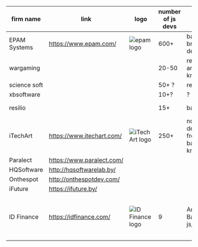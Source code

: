| firm name  | link  |  logo |  number of js devs | stack | product or os| comments  |
|---|---|---|---|---|---|---|
|  EPAM Systems | https://www.epam.com/  | ![epam logo](https://www.epam.com/content/dam/epam/global/EPAM_logo.svg)  |  600+ | backend; mobile, browser and desktop frontend | outsource / product | backer for rolling scopes meetups  |
|  wargaming |   |   | 20-50  |redux, react, angular, vanilla, knockout | product |  geek and linux company |
|  science soft |   |   | 50+ ? | react? | outsourcing? | |
|  xbsoftware |   |   | 10+?  | ?  | ? | outsourcing | hosts meetups |
|  resilio |   |   | 15+ | backbone, nodejs | product | own product resilio sync) on backbone and node |
| iTechArt  |  https://www.itechart.com/ | ![iTechArt logo](https://www.itechart.com/static/img/logo.png)  |  250+ | nodejs(expressjs), desktop&mobile frontend(react, backbone, knockout, ember) | outsource |   |
| Paralect  |  https://www.paralect.com/ |   |   |  |  |   |
| HQSoftware  |  http://hqsoftwarelab.by/ |   |   |  |  |   |
| Onthespot  |  http://onthespotdev.com/ |   |   |  |  |   |
| iFuture  |  https://ifuture.by/ |   |   |  |  |   |
| ID Finance  |  https://idfinance.com/ | ![ID Finance logo](https://idfinance.com/wp-content/themes/mehh-idfinance/layout/images/idfinance-logo-old-white.svg) |  9 | Angular, Backbone, react js, native js | product |  ID Finance is an fast-growing international FinTech company specialising in data science, credit scoring, and online lending in emerging markets https://vk.com/public123631313 https://www.facebook.com/IDFinancecom |
